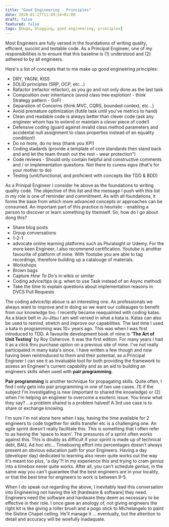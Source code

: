 ```yaml
---
title: "Good Engineering - Principles"
date: 2020-01-27T11:49:14+01:00
draft: false
featured: false
tags: [Hugo, blogging, good engineering, principles]
---
```


Most Engineers are fully versed in the foundations of writing quality, efficient, succint and testable code.  As a Principal Engineer, one of my responsibilities is to ensure that this baseline is (1) understood and (2) adhered to by all engineers. 

Here's a list of concepts that to me make up good engineering principles:
- DRY, YAGNI, KISS
- SOLID principles (SRP, OCP, etc...)
- Rafactor (refactor refactor), as you go and not only done as the last task
- Composition over inheritance (avoid class tree explotion! - think Strategy pattern - GoF)
- Separation of Concerns (think MVC, CQRS, bounded context, etc...)
- Avoid premature optimization (futile task until you've metrics to hand)
- Clean and readable code is always better than clever code (ask any engineer whom has to extend or maintain a _clever_ piece of code!)
- Defensive coding (guard against invalid class method parameters and accidental null assignment to class properties instead of an equality condition!)
- Do no more, do no less (thank you XP!)
- Coding stadards (provide a template of core standards then stand back and and let the team thrash out the rest - wear protection")
- Code reviews - Should only contain helpful and constructive comments and / or implementation questions. Not there to curess egos (that's for your mother to do)
- Testing (unit/functional, and proficient with concepts like TDD & BDD)

As a Prinipal Engineer I consider he above as the foundations to writing quality code.  The objective of this list and the message I push with this list in my role is one of reminder and commitment.  As with all foundations, it forms the base from which more advanced concepts or approaches can be consumed.  An important part of this practice is heuristic - enabling a person to discover or learn something by themself.  So, how do I go about dong this?

- Share blog posts
- Group conversations
- 1-2-1
- advocate online learning platforms such as Pluralsight or Udemy.  For the more keen Engineer, I also recommend certification. Youtube is another favourite of platform of mine. With Youtube you are able to tag recordings, therefore building up a catalouge of materials.
- Workshops
- Brown bags
- Capture _How To Do's_ in wikis or similar
- Coding advice/tips (e.g. when to use Task instead of an Async method)
- Take the time to explain questions about implementation reasons in DVCS Pull Requests

The coding advice/tip aboue is an interesting one. As professionals we always want to improve and in doing so we want our colleauges to benefit from our knowledge too.  I recently became reaquainted with coding katas.  As a black belt in Ju-Jitsu I am well versed in what a kata is.  Katas can also be used to remind, stretch and improve our capabilities.  The last time I used a kata in programming was 10+ years ago. This was when I was first introduced to TDD.  A favourite development book of mine is **'The Art of Unit Testing'** by Roy Osherove. It was the first edition.  For many years I had it as a click thru purchase option on a previous site of mine. I've not really participated in many kata's since.  I have written a few though and now having been reintroduced to them and their potential, as a Principal Engineer I can see it as invaluable tool for both providing the framework to assess an Engineer's current capability and as an aid to building an engineers skills when used with **pair programming**.

**Pair programming** is another technique for propagating skills.  Quite often, I find I only gets into pair programming in one of two use cases.  (1) if the subject I'm investigating is new (important to shared the knowledge) or (2) when I'm helping an engineer to overcome a esoteric issue.  You know what they say? ...a problem shared is a problem halved!  A 3rd use case is to share or exchange knowing.  

I'm sure I'm not alone here when I say, having the time available for 2 engineers to code together for skills transfer etc is a challenging one.  An agile sprint doesn't really facilitate this.  This is something that I often refer to as having the 'space to learn'.  The pressures of a sprint often works against this.  This is doubly as difficult if your sprint is made up of technical debt, BAU, Ad hoc etc...  Timeboxing effort into percentages doesn't always present an obvious education path for your Engineers.  Having a day (developer day) dedicated to learning also never quite works out the way it's meant too plus, 'a day'?!  In my experience this and trying to cram _genius_ into a timebox never quite works.  After all, you can't schedule _genius_, in the same way you can't guarantee that the best engineers are in your locality, or that the best time for engineers to work is between 9-5.  

When I do speak out regarding the above, I inevitably lead this conversation into Engineering not having the kit [hardware & software] they need.  Engineers need the software and hardware they deem as necessary to be effective in their role.  I once gave an anology of, not giving engineers the right kit is like giving a roller brush and a pogo stick to Michelangelo to paint the Sistine Chapel ceiling.  He'll manage it ... eventually, but the attention to detail and accuracy will be woefully inadaquate.

